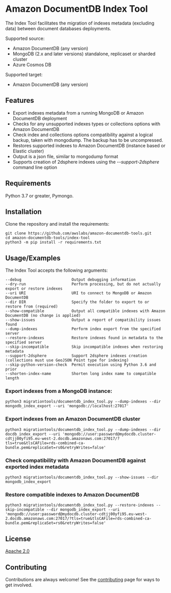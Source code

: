 # Amazon DocumentDB Index Tool

The Index Tool facilitates the migration of indexes metadata (excluding data) between document databases deployments.

Supported source: 
 - Amazon DocumentDB (any version)
 - MongoDB (2.x and later versions) standalone, replicaset or sharded cluster
 - Azure Cosmos DB

Supported target: 
 - Amazon DocumentDB (any version)


## Features

- Export indexes metadata from a running MongoDB or Amazon DocumentDB deployment
- Checks for any unsupported indexes types or collections options with Amazon DocumentDB
- Check index and collections options compatibility against a logical backup, taken with mongodump. The backup has to be uncompressed.
- Restores supported indexes to Amazon DocumentDB (instance based or Elastic cluster)
- Output is a json file, similar to mongodump format
- Supports creation of 2dsphere indexes using the *--support-2dsphere* command line option

## Requirements
Python 3.7 or greater, Pymongo.

## Installation
Clone the repository and install the requirements:

```
git clone https://github.com/awslabs/amazon-documentdb-tools.git
cd amazon-documentdb-tools/index-tool
python3 -m pip install -r requirements.txt
```

## Usage/Examples
The Index Tool accepts the following arguments:

```
--debug                      Output debugging information
--dry-run                    Perform processing, but do not actually export or restore indexes
--uri URI                    URI to connect to MongoDB or Amazon DocumentDB
--dir DIR                    Specify the folder to export to or restore from (required)
--show-compatible            Output all compatible indexes with Amazon DocumentDB (no change is applied)
--show-issues                Output a report of compatibility issues found
--dump-indexes               Perform index export from the specified server
--restore-indexes            Restore indexes found in metadata to the specified server
--skip-incompatible          Skip incompatible indexes when restoring metadata
--support-2dsphere           Support 2dsphere indexes creation (collections must use GeoJSON Point type for indexing)
--skip-python-version-check  Permit execution using Python 3.6 and prior
--shorten-index-name         Shorten long index name to compatible length
```

### Export indexes from a MongoDB instance:
```
python3 migrationtools/documentdb_index_tool.py --dump-indexes --dir mongodb_index_export --uri 'mongodb://localhost:27017' 
```

### Export indexes from an Amazon DocumentDB cluster
```
python3 migrationtools/documentdb_index_tool.py --dump-indexes --dir docdb_index_export --uri 'mongodb://user:password@mydocdb.cluster-cdtjj00yfi95.eu-west-2.docdb.amazonaws.com:27017/?tls=true&tlsCAFile=rds-combined-ca-bundle.pem&replicaSet=rs0&retryWrites=false' 
```

### Check compatibility with Amazon DocumentDB against exported index metadata
```
python3 migrationtools/documentdb_index_tool.py --show-issues --dir mongodb_index_export
```

### Restore compatible indexes to Amazon DocumentDB
```
python3 migrationtools/documentdb_index_tool.py --restore-indexes --skip-incompatible --dir mongodb_index_export --uri 'mongodb://user:password@mydocdb.cluster-cdtjj00yfi95.eu-west-2.docdb.amazonaws.com:27017/?tls=true&tlsCAFile=rds-combined-ca-bundle.pem&replicaSet=rs0&retryWrites=false' 
```

## License
[Apache 2.0](http://www.apache.org/licenses/LICENSE-2.0)

## Contributing
Contributions are always welcome! See the [contributing](https://github.com/awslabs/amazon-documentdb-tools/blob/master/CONTRIBUTING.md) page for ways to get involved.
